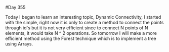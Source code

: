 #Day 355

Today I began to learn an interesting topic, Dynamic Connectivity, I started with the simple, right now it is only to create a method to connect the points through id's but it is not very efficient since to connect N points of N elements, it would take N ^ 2 operations. So tomorrow I will make a more efficient method using the Forest technique which is to implement a tree using Arrays.